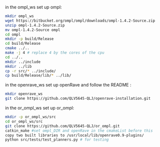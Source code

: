 in the ompl_ws set up ompl:  
```bash  
mkdir ompl_ws
wget https://bitbucket.org/ompl/ompl/downloads/ompl-1.4.2-Source.zip
unzip ompl-1.4.2-Source.zip
mv ompl-1.4.2-Source ompl
cd ompl
mkdir -p build/Release
cd build/Release
cmake ../..
make -j 4 # replace 4 by the cores of the cpu
cd ../..
mkdir ../include
mkdir ../lib
cp -r src/* ../include/
cp build/Release/lib/* ../lib/
```  

in the openrave_ws set up openRave and follow the README :  
```bash
mkdir openrave_ws
git clone https://github.com/QLV5645-QLJ/openrave-installation.git
```

in the or_ompl_ws set up or_ompl:
```bash 
mkdir -p or_ompl_ws/src
cd or_ompl_ws/src
git clone https://github.com/QLV5645-QLJ/or_ompl.git
catkin_make #set ompl_DIR and openRave in the cmakeList before this
copy two built libraries to /usr/local/lib/openrave0.9-plugins/  
python src/tests/test_planners.py # for testing
``` 
